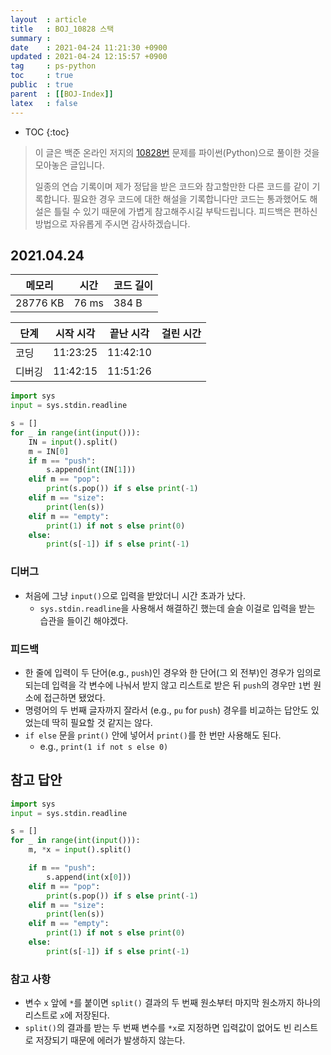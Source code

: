 ```yaml
---
layout  : article
title   : BOJ_10828 스택
summary : 
date    : 2021-04-24 11:21:30 +0900
updated : 2021-04-24 12:15:57 +0900
tag     : ps-python
toc     : true
public  : true
parent  : [[BOJ-Index]]
latex   : false
---
```

* TOC
{:toc}

>이 글은 백준 온라인 저지의 [10828번](https://www.acmicpc.net/problem/10828) 문제를 파이썬(Python)으로 풀이한 것을 모아놓은 글입니다.
>
> 일종의 연습 기록이며 제가 정답을 받은 코드와 참고할만한 다른 코드를 같이 기록합니다. 필요한 경우 코드에 대한 해설을 기록합니다만 코드는 통과했어도 해설은 틀릴 수 있기 때문에 가볍게 참고해주시길 부탁드립니다. 피드백은 편하신 방법으로 자유롭게 주시면 감사하겠습니다.

## 2021.04.24

| 메모리    | 시간  | 코드 길이 |
| --------- | ----- | --------- |
| 28776 KB  | 76 ms | 384 B     |

| 단계      | 시작 시각 | 끝난 시각 | 걸린 시간 |
| --------- | --------- | --------- | --------- |
| 코딩      | 11:23:25  | 11:42:10  |           |
| 디버깅    | 11:42:15  | 11:51:26  |           |

```python
import sys
input = sys.stdin.readline

s = []
for _ in range(int(input())):
    IN = input().split()
    m = IN[0]
    if m == "push":
        s.append(int(IN[1]))
    elif m == "pop":
        print(s.pop()) if s else print(-1)
    elif m == "size":
        print(len(s))
    elif m == "empty":
        print(1) if not s else print(0)
    else:
        print(s[-1]) if s else print(-1)
```

### 디버그

* 처음에 그냥 `input()`으로 입력을 받았더니 시간 초과가 났다.
    * `sys.stdin.readline`을 사용해서 해결하긴 했는데 슬슬 이걸로 입력을 받는 습관을 들이긴 해야겠다.

### 피드백

* 한 줄에 입력이 두 단어(e.g., `push`)인 경우와 한 단어(그 외 전부)인 경우가 임의로 되는데 입력을 각 변수에 나눠서 받지 않고 리스트로 받은 뒤 `push`의 경우만 `1`번 원소에 접근하면 됐었다.
* 명령어의 두 번째 글자까지 잘라서 (e.g., `pu` for `push`) 경우를 비교하는 답안도 있었는데 딱히 필요할 것 같지는 않다.
* `if else` 문을 `print()` 안에 넣어서 `print()`를 한 번만 사용해도 된다.
    * e.g., `print(1 if not s else 0)`

## 참고 답안

```python
import sys
input = sys.stdin.readline

s = []
for _ in range(int(input())):
    m, *x = input().split()

    if m == "push":
        s.append(int(x[0]))
    elif m == "pop":
        print(s.pop()) if s else print(-1)
    elif m == "size":
        print(len(s))
    elif m == "empty":
        print(1) if not s else print(0)
    else:
        print(s[-1]) if s else print(-1)
```

### 참고 사항

* 변수 `x` 앞에 `*`를 붙이면 `split()` 결과의 두 번째 원소부터 마지막 원소까지 하나의 리스트로 `x`에 저장된다.
* `split()`의 결과를 받는 두 번째 변수를 `*x`로 지정하면 입력값이 없어도 빈 리스트로 저장되기 때문에 에러가 발생하지 않는다.

